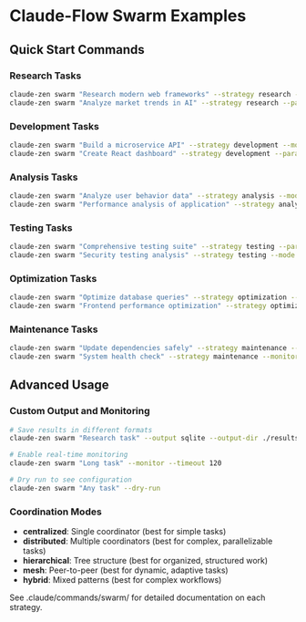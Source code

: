 # Claude-Flow Swarm Examples

## Quick Start Commands

### Research Tasks
```bash
claude-zen swarm "Research modern web frameworks" --strategy research --mode distributed
claude-zen swarm "Analyze market trends in AI" --strategy research --parallel --max-agents 6
```

### Development Tasks
```bash
claude-zen swarm "Build a microservice API" --strategy development --mode hierarchical
claude-zen swarm "Create React dashboard" --strategy development --parallel --max-agents 8
```

### Analysis Tasks
```bash
claude-zen swarm "Analyze user behavior data" --strategy analysis --mode mesh
claude-zen swarm "Performance analysis of application" --strategy analysis --monitor
```

### Testing Tasks
```bash
claude-zen swarm "Comprehensive testing suite" --strategy testing --parallel
claude-zen swarm "Security testing analysis" --strategy testing --mode distributed
```

### Optimization Tasks
```bash
claude-zen swarm "Optimize database queries" --strategy optimization --mode hybrid
claude-zen swarm "Frontend performance optimization" --strategy optimization --monitor
```

### Maintenance Tasks
```bash
claude-zen swarm "Update dependencies safely" --strategy maintenance --mode centralized
claude-zen swarm "System health check" --strategy maintenance --monitor
```

## Advanced Usage

### Custom Output and Monitoring
```bash
# Save results in different formats
claude-zen swarm "Research task" --output sqlite --output-dir ./results

# Enable real-time monitoring
claude-zen swarm "Long task" --monitor --timeout 120

# Dry run to see configuration
claude-zen swarm "Any task" --dry-run
```

### Coordination Modes

- **centralized**: Single coordinator (best for simple tasks)
- **distributed**: Multiple coordinators (best for complex, parallelizable tasks)
- **hierarchical**: Tree structure (best for organized, structured work)
- **mesh**: Peer-to-peer (best for dynamic, adaptive tasks)
- **hybrid**: Mixed patterns (best for complex workflows)

See .claude/commands/swarm/ for detailed documentation on each strategy.
